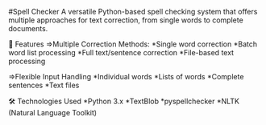 #Spell Checker
A versatile Python-based spell checking system that offers multiple approaches for text correction, from single words to complete documents.


🚀 Features
=>Multiple Correction Methods:
   *Single word correction
   *Batch word list processing
   *Full text/sentence correction
   *File-based text processing

=>Flexible Input Handling
  *Individual words
  *Lists of words
  *Complete sentences
  *Text files

🛠️ Technologies Used
      *Python 3.x
      *TextBlob
      *pyspellchecker
      *NLTK (Natural Language Toolkit)
